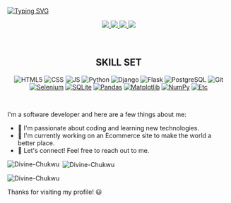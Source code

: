 [![Typing SVG](https://readme-typing-svg.herokuapp.com?color=blue&center=true&multiline=true&width=900&size=40&lines=Hello+World👋,+I'm+Divine+++++++++++)](https://git.io/typing-svg)

 <div align="center"> 
   <a href="https://dipecportfolio.onrender.com" target="_blank">
      <img src="https://img.shields.io/badge/-my_Portfolio-E4B1AB?style=for-the-badge&logo=ko-f&logoColor=white" target="_blank">
   </a>
  <a href = "mailto: dpecchukwu@gmail.com" target="_blank">
      <img src="https://img.shields.io/badge/-Email-%23333?style=for-the-badge&logo=gmail&logoColor=white">
  </a>
  <a href="https://www.linkedin.com/in/divine-chukwu-63bb04145/" target="_blank">
      <img src="https://img.shields.io/badge/-LinkedIn-%230077B5?style=for-the-badge&logo=linkedin&logoColor=white">
   </a> 
   <a href="https://twitter.com/Dipec_Pascal" target="_blank">
      <img src="https://img.shields.io/badge/Twitter-1DA1F2?style=for-the-badge&logo=twitter&logoColor=white">
   </a> 
   </div>
   
   </br>
 
</br>

 <div align="center"> 
  <h2>SKILL SET</h2>
</div>

<div align="center"> 

![HTML5](https://img.shields.io/badge/HTML5-E34F26?style=for-the-badge&logo=html5&logoColor=white)
![CSS](https://img.shields.io/badge/CSS3-1572B6?style=for-the-badge&logo=css3&logoColor=white)
![JS](https://img.shields.io/badge/JavaScript-F7DF1E?style=for-the-badge&logo=javascript&logoColor=black)
![Python](https://img.shields.io/badge/Python-3776AB?style=for-the-badge&logo=python&logoColor=white)
![Django](https://img.shields.io/badge/Django-092E20?style=for-the-badge&logo=django&logoColor=white)
![Flask](https://img.shields.io/badge/Flask-000000?style=for-the-badge&logo=flask&logoColor=white)
![PostgreSQL](https://img.shields.io/badge/PostgreSQL-316192?style=for-the-badge&logo=postgresql&logoColor=white)
![Git](https://img.shields.io/badge/GIT-E44C30?style=for-the-badge&logo=git&logoColor=white)
[![Selenium](https://img.shields.io/badge/Selenium-43B02A?style=for-the-badge&logo=selenium&logoColor=white)](https://www.selenium.dev/)
[![SQLite](https://img.shields.io/badge/SQLite-003B57?style=for-the-badge&logo=sqlite&logoColor=white)](https://www.sqlite.org/)
[![Pandas](https://img.shields.io/badge/Pandas-150458?style=for-the-badge&logo=pandas&logoColor=white)](https://pandas.pydata.org/)
[![Matplotlib](https://img.shields.io/badge/Matplotlib-377EB8?style=for-the-badge&logo=python&logoColor=white)](https://matplotlib.org/)
[![NumPy](https://img.shields.io/badge/NumPy-013243?style=for-the-badge&logo=numpy&logoColor=white)](https://numpy.org/)
[![Etc](https://img.shields.io/badge/etc-000000?style=for-the-badge)](https://example.com/)



</div>
<br>

I'm a software developer and here are a few things about me:

- 🚀 I'm passionate about coding and learning new technologies.
- 🌱 I'm currently working on an Ecommerce site to make the world a better place.
- 💬 Let's connect! Feel free to reach out to me.

<p><img align="left" src="https://github-readme-stats.vercel.app/api/top-langs?username=dipec001&show_icons=true&locale=en&layout=compact" alt="Divine-Chukwu" /></p>

<p>&nbsp;<img align="center" src="https://github-readme-stats.vercel.app/api?username=dipec001&show_icons=true&locale=en" alt="Divine-Chukwu" /></p>

<p><img align="center" src="https://github-readme-streak-stats.herokuapp.com/?user=dipec001&" alt="Divine-Chukwu" /></p>

Thanks for visiting my profile! 😃

